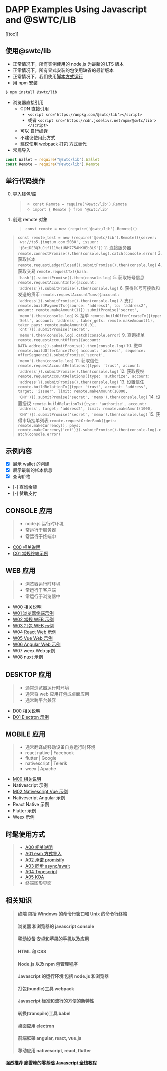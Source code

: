 # DAPP Examples Using Javascript and @SWTC/LIB

[[toc]]

## 使用@swtc/lib

- 正常情况下，所有实例使用的 node.js 为最新的 LTS 版本
- 正常情况下，所有显式安装的包使用缺省的最新版本
- 正常情况下，我们使用[脚本方式运行](C00/)
- 用 npm 安装

```bash
$ npm install @swtc/lib
```

- 浏览器直接引用
  - CDN 直接引用
    - `<script src='https://unpkg.com/@swtc/lib'></script>`
    - 或者 `<script src='https://cdn.jsdelivr.net/npm/@swtc/lib'></script>`
  - 可以 [自行编译](https://github.com/swtcca/swtclib)
  - 不建议使用此方式
  - 建议使用 [webpack 打包](W03/) 方式替代
- 常规导入

```javascript
const Wallet = require("@swtc/lib").Wallet
const Remote = require("@swtc/lib").Remote
```

## 单行代码操作

0. 导入钱包/库
   > - `const Remote = require('@swtc/lib').Remote`
   > - `import { Remote } from '@swtc/lib'`
1. 创建 remote 对象
   > `const remote = new (require('@swtc/lib').Remote)()`

> `const remote_test = new (require('@swtc/lib').Remote)({server: 'ws://ts5.jingtum.com:5030', issuer: 'jBciDE8Q3uJjf111VeiUNM775AMKHEbBLS'})` 2. 连接服务器
> `remote.connectPromise().then(console.log).catch(console.error)` 3. 获取帐本
> `remote.requestLedgerClosed().submitPromise().then(console.log)` 4. 获取交易
> `remote.requestTx({hash: 'hash'}).submitPromise().then(console.log)` 5. 获取帐号信息
> `remote.requestAccountInfo({account: 'address'}).submitPromise().then(console.log)` 6. 获得账号可接收和发送的货币
> `remote.requestAccountTums({account: 'address'}).submitPromise().then(console.log)` 7. 支付
> `remote.buildPaymentTx({source: 'address1', to: 'address2', amount: remote.makeAmount(1)}).submitPromise('secret', 'memo').then(console.log)` 8. 挂单
> `remote.buildOfferCreateTx({type: 'Sell', account: 'address', taker_gets: remote.makeAmount(1), taker_pays: remote.makeAmount(0.01, 'cnt')}).submitPromise('secret', 'memo').then(console.log).catch(console.error)` 9. 查询挂单
> `remote.requestAccountOffers({account: DATA.address}).submitPromise().then(console.log)` 10. 撤单
> `remote.buildOfferCancelTx({ account: 'address', sequence: offerSequence}).submitPromise('secret', 'memo').then(console.log)` 11. 获取信任
> `remote.requestAccountRelations({type: 'trust', account: 'address'}).submitPromise().then(console.log)` 12. 获取授权
> `remote.requestAccountRelations({type: 'authorize', account: 'address'}).submitPromise().then(console.log)` 13. 设置信任
> `remote.buildRelationTx({type: 'trust', account: 'address', target; 'issuer', limit: remote.makeAmount(10000, 'CNY')}).submitPromise('secret', 'memo').then(console.log)` 14. 设置授权
> `remote.buildRelationTx({type: 'authorize', account: 'address', target; 'address2', limit: remote.makeAmunt(1000, 'CNY')}).submitPromise('secret', 'memo').then(console.log)` 15. 获得市场挂单列表
> `remote.requestOrderBook({gets: remote.makeCurrency(), pays: remote.makeCurrency('cnt')}).submitPromise().then(console.log).catch(console.error)`

## 示例内容

- [x] 展示 wallet 的创建
- [x] 展示最新的帐本信息
- [x] 查询价格
- [-] 查询余额
- [-] 赞助支付

## CONSOLE 应用

> - node.js 运行时环境
> - 常运行于服务器
> - 常运行于终端中

- [C00 相关说明](C00/)
- [C01 常规终端示例](C01/)

## WEB 应用

> - 浏览器运行时环境
> - 常运行于客户端
> - 常运行于浏览器中

- [W00 相关说明](W00/)
- [W01 浏览器终端示例](W01/)
- [W02 常规 WEB 示例](W02/)
- [W03 打包 WEB 示例](W03/)
- [W04 React Web 示例](W04/)
- [W05 Vue Web 示例](W05/)
- [W06 Angular Web 示例](W06/)
- W07 weex Web 示例
- W08 nuxt 示例

## DESKTOP 应用

> - 通常浏览器运行时环境
> - 通常将 web 应用打包成桌面应用
> - 通常跨平台兼容

- [D00 相关说明](D00/)
- [D01 Electron 示例](D01/)

## MOBILE 应用

> - 通常翻译成移动设备自身运行时环境
> - react native | Facebook
> - flutter | Google
> - nativescript | Telerik
> - weex | Apache

- [M00 相关说明](M00/)
- Nativescript 示例
- [M02 Nativescript Vue 示例](M02/)
- Nativescript Angular 示例
- React Native 示例
- Flutter 示例
- Weex 示例

## 时髦使用方式

> - [A00 相关说明](A00/)
> - [A01 esm 方式导入](A01/)
> - [A02 承诺 promisify](A02/)
> - [A03 同步 async/await](A03/)
> - [A04 Typescript](A04/)
> - [A05 KOA](A05/)
> - 终端图形界面

## 相关知识

> #### 终端 包括 Windows 的命令行窗口和 Unix 的命令行终端
>
> #### 浏览器 和浏览器的 javascript console
>
> #### 移动设备 安卓和苹果的手机以及应用
>
> #### HTML 和 CSS
>
> #### Node.js 以及 npm 包管理程序
>
> #### Javascript 的运行环境 包括 node.js 和浏览器
>
> #### 打包(bundle)工具 webpack
>
> #### Javascript 标准和流行的方便的新特性
>
> #### 转换(transpile)工具 babel
>
> #### 桌面应用 electron
>
> #### 前端框架 angular, react, vue.js
>
> #### 移动应用 nativescript, react, flutter

#### 强烈推荐 [廖雪峰的零基础 Javascript 全栈教程](https://www.liaoxuefeng.com/wiki/001434446689867b27157e896e74d51a89c25cc8b43bdb3000)
